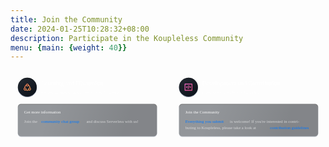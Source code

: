 ```yaml
---
title: Join the Community
date: 2024-01-25T10:28:32+08:00
description: Participate in the Koupleless Community
menu: {main: {weight: 40}}
---
```


<div style="text-align: center; margin-bottom: 100px; max-width: 100%;">
<svg width="1200px" height="279px" viewBox="0 0 1200 279" version="1.1" xmlns="http://www.w3.org/2000/svg" xmlns:xlink="http://www.w3.org/1999/xlink">
    <defs>
        <linearGradient x1="2.51195109%" y1="39.5674809%" x2="100%" y2="61.3339992%" id="linearGradient-0brcq1m7k2-1">
            <stop stop-color="#FFFFFF" stop-opacity="0.06" offset="0%"></stop>
            <stop stop-color="#FFFFFF" stop-opacity="0.04" offset="100%"></stop>
        </linearGradient>
        <linearGradient x1="20.4264323%" y1="47.9547918%" x2="79.0779903%" y2="52.1292597%" id="linearGradient-0brcq1m7k2-2">
            <stop stop-color="#2B3139" offset="0%"></stop>
            <stop stop-color="#0B1017" offset="100%"></stop>
        </linearGradient>
        <path d="M40,128 L546,128 C552.627417,128 558,133.372583 558,140 L558,239 C558,245.627417 552.627417,251 546,251 L40,251 C33.372583,251 28,245.627417 28,239 L28,140 C28,133.372583 33.372583,128 40,128 Z" id="path-0brcq1m7k2-3"></path>
        <filter x="-0.8%" y="-1.6%" width="101.5%" height="106.5%" filterUnits="objectBoundingBox" id="filter-0brcq1m7k2-4">
            <feOffset dx="0" dy="2" in="SourceAlpha" result="shadowOffsetOuter1"></feOffset>
            <feGaussianBlur stdDeviation="1" in="shadowOffsetOuter1" result="shadowBlurOuter1"></feGaussianBlur>
            <feColorMatrix values="0 0 0 0 0.243091954   0 0 0 0 0.286221553   0 0 0 0 0.372480752  0 0 0 1 0" type="matrix" in="shadowBlurOuter1"></feColorMatrix>
        </filter>
        <filter x="-0.8%" y="-2.0%" width="101.7%" height="107.3%" filterUnits="objectBoundingBox" id="filter-0brcq1m7k2-5">
            <feGaussianBlur stdDeviation="1.5" in="SourceAlpha" result="shadowBlurInner1"></feGaussianBlur>
            <feOffset dx="0" dy="2" in="shadowBlurInner1" result="shadowOffsetInner1"></feOffset>
            <feComposite in="shadowOffsetInner1" in2="SourceAlpha" operator="arithmetic" k2="-1" k3="1" result="shadowInnerInner1"></feComposite>
            <feColorMatrix values="0 0 0 0 0   0 0 0 0 0   0 0 0 0 0  0 0 0 1 0" type="matrix" in="shadowInnerInner1"></feColorMatrix>
        </filter>
        <linearGradient x1="20.4264323%" y1="12.0266385%" x2="79.0779903%" y2="89.533944%" id="linearGradient-0brcq1m7k2-6">
            <stop stop-color="#20262E" offset="0%"></stop>
            <stop stop-color="#0F141C" offset="100%"></stop>
        </linearGradient>
        <circle id="path-0brcq1m7k2-7" cx="36" cy="36" r="36"></circle>
        <filter x="-5.6%" y="-2.8%" width="111.1%" height="111.1%" filterUnits="objectBoundingBox" id="filter-0brcq1m7k2-8">
            <feOffset dx="0" dy="2" in="SourceAlpha" result="shadowOffsetOuter1"></feOffset>
            <feGaussianBlur stdDeviation="1" in="shadowOffsetOuter1" result="shadowBlurOuter1"></feGaussianBlur>
            <feColorMatrix values="0 0 0 0 0.243091954   0 0 0 0 0.286221553   0 0 0 0 0.372480752  0 0 0 1 0" type="matrix" in="shadowBlurOuter1"></feColorMatrix>
        </filter>
        <filter x="-6.2%" y="-3.5%" width="112.5%" height="112.5%" filterUnits="objectBoundingBox" id="filter-0brcq1m7k2-9">
            <feGaussianBlur stdDeviation="1.5" in="SourceAlpha" result="shadowBlurInner1"></feGaussianBlur>
            <feOffset dx="0" dy="2" in="shadowBlurInner1" result="shadowOffsetInner1"></feOffset>
            <feComposite in="shadowOffsetInner1" in2="SourceAlpha" operator="arithmetic" k2="-1" k3="1" result="shadowInnerInner1"></feComposite>
            <feColorMatrix values="0 0 0 0 0   0 0 0 0 0   0 0 0 0 0  0 0 0 0.4 0" type="matrix" in="shadowInnerInner1"></feColorMatrix>
        </filter>
        <linearGradient x1="2.51195109%" y1="8.25567743%" x2="100%" y2="95.3514739%" id="linearGradient-0brcq1m7k2-10">
            <stop stop-color="#FF7D5A" offset="0%"></stop>
            <stop stop-color="#FFA458" offset="100%"></stop>
        </linearGradient>
        <path d="M7.33333333,18 C10.2788667,18 12.6666667,20.3878 12.6666667,23.3333333 C12.6666667,24.1988667 12.4605333,25.0162 12.0946,25.7389333 C13.2682,26.3323333 14.5950667,26.6666667 16,26.6666667 C17.4049333,26.6666667 18.7318,26.3323333 19.9054,25.7389333 C19.5394667,25.0162 19.3333333,24.1988667 19.3333333,23.3333333 C19.3333333,20.3878 21.7211333,18 24.6666667,18 C24.6666667,14.912 23.0516,12.2011333 20.6201333,10.6661333 C20.8469333,10.274 21.0252,9.85026667 21.1468,9.40313333 C20.5308667,11.6679333 18.4599333,13.3333333 16,13.3333333 C13.5400667,13.3333333 11.4691333,11.6679333 10.8532,9.40313333 C10.9748,9.85026667 11.1530667,10.274 11.3798667,10.6661333 C8.9484,12.2011333 7.33333333,14.912 7.33333333,18 Z M4.68800667,18.7012 C4.67384667,18.4692667 4.66666667,18.2354667 4.66666667,18 C4.66666667,13.6689333 7.09613333,9.90526667 10.6666667,7.99746667 C10.6680667,5.05311333 13.0553333,2.66666667 16,2.66666667 C18.9446667,2.66666667 21.3319333,5.05311333 21.3333333,7.99746667 C24.9038667,9.90526667 27.3333333,13.6689333 27.3333333,18 C27.3333333,18.2354667 27.3261333,18.4692667 27.312,18.7012 C28.9178667,19.6203333 30,21.3504667 30,23.3333333 C30,26.2788667 27.6122,28.6666667 24.6666667,28.6666667 C23.5796,28.6666667 22.5684667,28.3414 21.7253333,27.7829333 C20.0451333,28.7684 18.0885333,29.3333333 16,29.3333333 C13.9114667,29.3333333 11.9548667,28.7684 10.2746667,27.7829333 C9.43153333,28.3414 8.4204,28.6666667 7.33333333,28.6666667 C4.38781333,28.6666667 2,26.2788667 2,23.3333333 C2,21.3504667 3.08210667,19.6203333 4.68800667,18.7012 Z M16,10.6666667 C17.4727333,10.6666667 18.6666667,9.47273333 18.6666667,8 C18.6666667,6.52724 17.4727333,5.33333333 16,5.33333333 C14.5272667,5.33333333 13.3333333,6.52724 13.3333333,8 C13.3333333,9.47273333 14.5272667,10.6666667 16,10.6666667 Z M24.6666667,26 C26.1394,26 27.3333333,24.8060667 27.3333333,23.3333333 C27.3333333,21.8606 26.1394,20.6666667 24.6666667,20.6666667 C23.1939333,20.6666667 22,21.8606 22,23.3333333 C22,24.8060667 23.1939333,26 24.6666667,26 Z M7.33333333,26 C8.80606667,26 10,24.8060667 10,23.3333333 C10,21.8606 8.80606667,20.6666667 7.33333333,20.6666667 C5.86057333,20.6666667 4.66666667,21.8606 4.66666667,23.3333333 C4.66666667,24.8060667 5.86057333,26 7.33333333,26 Z" id="path-0brcq1m7k2-11"></path>
        <filter x="-60.7%" y="-48.8%" width="221.4%" height="227.5%" filterUnits="objectBoundingBox" id="filter-0brcq1m7k2-12">
            <feOffset dx="0" dy="4" in="SourceAlpha" result="shadowOffsetOuter1"></feOffset>
            <feGaussianBlur stdDeviation="5" in="shadowOffsetOuter1" result="shadowBlurOuter1"></feGaussianBlur>
            <feColorMatrix values="0 0 0 0 0   0 0 0 0 0   0 0 0 0 0  0 0 0 0.1 0" type="matrix" in="shadowBlurOuter1"></feColorMatrix>
        </filter>
        <path d="M40,128 L546,128 C552.627417,128 558,133.372583 558,140 L558,239 C558,245.627417 552.627417,251 546,251 L40,251 C33.372583,251 28,245.627417 28,239 L28,140 C28,133.372583 33.372583,128 40,128 Z" id="path-0brcq1m7k2-13"></path>
        <filter x="-0.8%" y="-1.6%" width="101.5%" height="106.5%" filterUnits="objectBoundingBox" id="filter-0brcq1m7k2-14">
            <feOffset dx="0" dy="2" in="SourceAlpha" result="shadowOffsetOuter1"></feOffset>
            <feGaussianBlur stdDeviation="1" in="shadowOffsetOuter1" result="shadowBlurOuter1"></feGaussianBlur>
            <feColorMatrix values="0 0 0 0 0.243091954   0 0 0 0 0.286221553   0 0 0 0 0.372480752  0 0 0 1 0" type="matrix" in="shadowBlurOuter1"></feColorMatrix>
        </filter>
        <filter x="-0.8%" y="-2.0%" width="101.7%" height="107.3%" filterUnits="objectBoundingBox" id="filter-0brcq1m7k2-15">
            <feGaussianBlur stdDeviation="1.5" in="SourceAlpha" result="shadowBlurInner1"></feGaussianBlur>
            <feOffset dx="0" dy="2" in="shadowBlurInner1" result="shadowOffsetInner1"></feOffset>
            <feComposite in="shadowOffsetInner1" in2="SourceAlpha" operator="arithmetic" k2="-1" k3="1" result="shadowInnerInner1"></feComposite>
            <feColorMatrix values="0 0 0 0 0   0 0 0 0 0   0 0 0 0 0  0 0 0 1 0" type="matrix" in="shadowInnerInner1"></feColorMatrix>
        </filter>
        <circle id="path-0brcq1m7k2-16" cx="36" cy="36" r="36"></circle>
        <filter x="-5.6%" y="-2.8%" width="111.1%" height="111.1%" filterUnits="objectBoundingBox" id="filter-0brcq1m7k2-17">
            <feOffset dx="0" dy="2" in="SourceAlpha" result="shadowOffsetOuter1"></feOffset>
            <feGaussianBlur stdDeviation="1" in="shadowOffsetOuter1" result="shadowBlurOuter1"></feGaussianBlur>
            <feColorMatrix values="0 0 0 0 0.243091954   0 0 0 0 0.286221553   0 0 0 0 0.372480752  0 0 0 1 0" type="matrix" in="shadowBlurOuter1"></feColorMatrix>
        </filter>
        <filter x="-6.2%" y="-3.5%" width="112.5%" height="112.5%" filterUnits="objectBoundingBox" id="filter-0brcq1m7k2-18">
            <feGaussianBlur stdDeviation="1.5" in="SourceAlpha" result="shadowBlurInner1"></feGaussianBlur>
            <feOffset dx="0" dy="2" in="shadowBlurInner1" result="shadowOffsetInner1"></feOffset>
            <feComposite in="shadowOffsetInner1" in2="SourceAlpha" operator="arithmetic" k2="-1" k3="1" result="shadowInnerInner1"></feComposite>
            <feColorMatrix values="0 0 0 0 0   0 0 0 0 0   0 0 0 0 0  0 0 0 0.4 0" type="matrix" in="shadowInnerInner1"></feColorMatrix>
        </filter>
        <linearGradient x1="2.51195109%" y1="11.9643672%" x2="100%" y2="91.322314%" id="linearGradient-0brcq1m7k2-19">
            <stop stop-color="#FE6CCF" offset="0%"></stop>
            <stop stop-color="#F75594" offset="100%"></stop>
        </linearGradient>
        <path d="M28,0 C28.7364,0 29.3333333,0.596953333 29.3333333,1.33333333 L29.3333333,25.3333333 C29.3333333,26.0697333 28.7364,26.6666667 28,26.6666667 L1.33333333,26.6666667 C0.596953333,26.6666667 0,26.0697333 0,25.3333333 L0,1.33333333 C0,0.596953333 0.596953333,0 1.33333333,0 L28,0 Z M26.6666667,2.66666667 L2.66666667,2.66666667 L2.66666667,24 L26.6666667,24 L26.6666667,2.66666667 Z M15.1102667,6.00713333 L16.2934,6.13833333 C16.6593333,6.17893333 16.9231333,6.50846667 16.8825333,6.8744 C16.8819333,6.88006667 16.8812,6.88566667 16.8804667,6.89126667 L15.1669333,19.4206 C15.1179333,19.7788667 14.7922667,20.0327333 14.4329333,19.9928667 L13.2497333,19.8616667 C12.8838,19.8210667 12.6200667,19.4915333 12.6606667,19.1256 C12.6612667,19.1199333 12.6619333,19.1143333 12.6627333,19.1087333 L14.3762667,6.5794 C14.4252667,6.22113333 14.7508667,5.96726667 15.1102667,6.00713333 Z M10.0592,9.30653333 L10.8955333,10.0826 C11.1654667,10.333 11.1812,10.7548 10.9308,11.0247333 C10.9268,11.029 10.9228,11.0332 10.9187333,11.0374 L8.61866667,13.3893333 L10.9187333,15.7412667 C11.1761333,16.0044667 11.1714667,16.4265333 10.9082,16.684 L10.8955333,16.6960667 L10.0592,17.4720667 C9.7958,17.7164667 9.38613333,17.7081333 9.13286667,17.4532667 L5.56173333,13.8592 C5.30340667,13.5992 5.30340667,13.1794 5.56173333,12.9194 L9.13286667,9.32533333 C9.38613333,9.07046667 9.7958,9.06213333 10.0592,9.30653333 Z M20.2004667,9.32533333 L23.7716,12.9194 C24.0299333,13.1794 24.0299333,13.5992 23.7716,13.8592 L20.2004667,17.4532667 C19.9472,17.7081333 19.5375333,17.7164667 19.2741333,17.4720667 L18.4378,16.6960667 C18.1678667,16.4456 18.1521333,16.0238 18.4025333,15.7539333 C18.4065333,15.7496 18.4105333,15.7454 18.4146,15.7412667 L20.7146667,13.3893333 L18.4146,11.0374 C18.1572,10.7741333 18.1618667,10.3520667 18.4251333,10.0946667 C18.4292667,10.0905333 18.4335333,10.0865333 18.4378,10.0826 L19.2741333,9.30653333 C19.5375333,9.06213333 19.9472,9.07046667 20.2004667,9.32533333 Z" id="path-0brcq1m7k2-20"></path>
        <filter x="-58.0%" y="-48.8%" width="215.9%" height="227.5%" filterUnits="objectBoundingBox" id="filter-0brcq1m7k2-21">
            <feOffset dx="0" dy="4" in="SourceAlpha" result="shadowOffsetOuter1"></feOffset>
            <feGaussianBlur stdDeviation="5" in="shadowOffsetOuter1" result="shadowBlurOuter1"></feGaussianBlur>
            <feColorMatrix values="0 0 0 0 0   0 0 0 0 0   0 0 0 0 0  0 0 0 0.1 0" type="matrix" in="shadowBlurOuter1"></feColorMatrix>
        </filter>
    </defs>
    <g id="页面-1" stroke="none" stroke-width="1" fill="none" fill-rule="evenodd">
        <g id="参与社区" transform="translate(-120.000000, -362.000000)">
            <g id="编组-8" transform="translate(120.000000, 362.000000)">
                <g id="编组-5">
                    <path d="M16,0 L570,0 C578.836556,-1.623249e-15 586,7.163444 586,16 L586,263 C586,271.836556 578.836556,279 570,279 L16,279 C7.163444,279 1.082166e-15,271.836556 0,263 L0,16 C-1.082166e-15,7.163444 7.163444,1.623249e-15 16,0 Z" id="矩形" fill="url(#linearGradient-0brcq1m7k2-1)"></path>
                    <g id="矩形" opacity="0.5">
                        <use fill="black" fill-opacity="1" filter="url(#filter-0brcq1m7k2-4)" xlink:href="#path-0brcq1m7k2-3"></use>
                        <use fill="url(#linearGradient-0brcq1m7k2-2)" fill-rule="evenodd" xlink:href="#path-0brcq1m7k2-3"></use>
                        <use fill="black" fill-opacity="1" filter="url(#filter-0brcq1m7k2-5)" xlink:href="#path-0brcq1m7k2-3"></use>
                    </g>
                    <text id="获取更多信息" opacity="0.95" font-family="PingFangSC-Semibold, PingFang SC, Microsoft Yahei" font-size="16" font-weight="500" line-spacing="24" fill="#FFFFFF">
                        <tspan x="52" y="165">Get more information</tspan>
                    </text>
                    <g id="编组-7" transform="translate(52.000000, 183.000000)">
                        <text id="社区交流群，和我们一起讨论-Server" font-family="PingFangSC-Regular, PingFang SC, Microsoft Yahei" font-size="16" font-weight="normal" line-spacing="24">
                            <a xlink:href="/docs/contribution-guidelines/communication-channel/" target="_blank"><tspan x="65" y="17" fill="#0077FF">community chat group</tspan></a>
                            <tspan x="237" y="17" fill="#FFFFFF" fill-opacity="0.65">and discuss Serverless with us!</tspan>
                        </text>
                        <text id="加入" font-family="PingFangSC-Regular, PingFang SC, Microsoft Yahei" font-size="16" font-weight="normal" line-spacing="24" fill="#FFFFFF" fill-opacity="0.65">
                            <tspan x="0" y="17">Join the</tspan>
                        </text>
                    </g>
                    <g id="编组-4" transform="translate(28.000000, 28.000000)">
                        <g id="编组-35">
                            <g id="椭圆形">
                                <use fill="black" fill-opacity="1" filter="url(#filter-0brcq1m7k2-8)" xlink:href="#path-0brcq1m7k2-7"></use>
                                <use fill="url(#linearGradient-0brcq1m7k2-6)" fill-rule="evenodd" xlink:href="#path-0brcq1m7k2-7"></use>
                                <use fill="black" fill-opacity="1" filter="url(#filter-0brcq1m7k2-9)" xlink:href="#path-0brcq1m7k2-7"></use>
                            </g>
                            <g id="编组-17" transform="translate(20.000000, 20.000000)">
                                <g id="编组-32">
                                    <rect id="矩形" x="0" y="0" width="32" height="32"></rect>
                                    <g id="形状">
                                        <use fill="black" fill-opacity="1" filter="url(#filter-0brcq1m7k2-12)" xlink:href="#path-0brcq1m7k2-11"></use>
                                        <use fill="url(#linearGradient-0brcq1m7k2-10)" fill-rule="evenodd" xlink:href="#path-0brcq1m7k2-11"></use>
                                    </g>
                                </g>
                                <g id="external-(4)" transform="translate(2.000000, 2.666667)"></g>
                            </g>
                        </g>
                        <g id="编组-3" transform="translate(88.000000, 5.000000)" fill="#FFFFFF">
                            <text id="学习和沟通" opacity="0.95" font-family="PingFangSC-Semibold, PingFang SC, Microsoft Yahei" font-size="24" font-weight="500" line-spacing="32">
                                <tspan x="0" y="25">Learning and Discussion</tspan>
                            </text>
                            <text id="正在或打算使用-SOFAServerle" opacity="0.45" font-family="PingFangSC-Regular, PingFang SC, Microsoft Yahei" font-size="14" font-weight="normal" line-spacing="22">
                                <tspan x="0" y="55">Are you currently using or planning to use Koupleless?</tspan>
                            </text>
                        </g>
                    </g>
                </g>
                <g id="编组-5备份" transform="translate(614.000000, 0.000000)">
                    <path d="M16,0 L570,0 C578.836556,-1.623249e-15 586,7.163444 586,16 L586,263 C586,271.836556 578.836556,279 570,279 L16,279 C7.163444,279 1.082166e-15,271.836556 0,263 L0,16 C-1.082166e-15,7.163444 7.163444,1.623249e-15 16,0 Z" id="矩形" fill="url(#linearGradient-0brcq1m7k2-1)"></path>
                    <g id="矩形" opacity="0.5">
                        <use fill="black" fill-opacity="1" filter="url(#filter-0brcq1m7k2-14)" xlink:href="#path-0brcq1m7k2-13"></use>
                        <use fill="url(#linearGradient-0brcq1m7k2-2)" fill-rule="evenodd" xlink:href="#path-0brcq1m7k2-13"></use>
                        <use fill="black" fill-opacity="1" filter="url(#filter-0brcq1m7k2-15)" xlink:href="#path-0brcq1m7k2-13"></use>
                    </g>
                    <text id="加入我们" opacity="0.95" font-family="PingFangSC-Semibold, PingFang SC, Microsoft Yahei" font-size="16" font-weight="500" line-spacing="24" fill="#FFFFFF">
                        <tspan x="52" y="165">Join the Community</tspan>
                    </text>
                    <g id="编组-6" transform="translate(52.000000, 183.000000)">
                        <text id="完成您的第一次提交，想了解如何为SOFA" font-family="PingFangSC-Regular, PingFang SC, Microsoft Yahei" font-size="16" font-weight="normal" line-spacing="24">
                            <tspan x="170" y="17" fill="#FFFFFF" fill-opacity="0.65">is welcome! If you're interested in contri- </tspan>
                            <tspan x="0" y="41" fill="#FFFFFF" fill-opacity="0.65">buting to Koupleless, please take a look at</tspan>
                            <a xlink:href="/docs/contribution-guidelines/contribution/first-pr/" target="_blank"><tspan x="323" y="41" fill="#0077FF">contribution guidelines</tspan></a>
                        </text>
                        <a xlink:href="https://github.com/koupleless/koupleless/pulls" target="_blank">
                        <text id="点击此处" font-family="PingFangSC-Regular, PingFang SC, Microsoft Yahei" font-size="16" font-weight="normal" line-spacing="24" fill="#0077FF">
                            <tspan x="0" y="17">Everything you submit</tspan>
                        </text>
                        </a>
                    </g>
                    <g id="编组-4" transform="translate(28.000000, 28.000000)">
                        <g id="编组-35">
                            <g id="椭圆形">
                                <use fill="black" fill-opacity="1" filter="url(#filter-0brcq1m7k2-17)" xlink:href="#path-0brcq1m7k2-16"></use>
                                <use fill="url(#linearGradient-0brcq1m7k2-6)" fill-rule="evenodd" xlink:href="#path-0brcq1m7k2-16"></use>
                                <use fill="black" fill-opacity="1" filter="url(#filter-0brcq1m7k2-18)" xlink:href="#path-0brcq1m7k2-16"></use>
                            </g>
                            <g id="编组-29" transform="translate(20.000000, 20.000000)">
                                <rect id="矩形备份-9" x="0" y="0" width="32" height="32"></rect>
                                <g id="形状" transform="translate(1.333333, 2.666667)">
                                    <use fill="black" fill-opacity="1" filter="url(#filter-0brcq1m7k2-21)" xlink:href="#path-0brcq1m7k2-20"></use>
                                    <use fill="url(#linearGradient-0brcq1m7k2-19)" fill-rule="evenodd" xlink:href="#path-0brcq1m7k2-20"></use>
                                </g>
                            </g>
                        </g>
                        <g id="编组-3" transform="translate(88.000000, 5.000000)" fill="#FFFFFF">
                            <text id="开发和贡献" opacity="0.95" font-family="PingFangSC-Semibold, PingFang SC, Microsoft Yahei" font-size="24" font-weight="500" line-spacing="32">
                                <tspan x="0" y="25">Development and Contribution</tspan>
                            </text>
                            <text id="如果你想通过为-SOFAServerle" opacity="0.45" font-family="PingFangSC-Regular, PingFang SC, Microsoft Yahei" font-size="14" font-weight="normal" line-spacing="22">
                                <tspan x="0" y="55">If you want to contribute to Koupleless.</tspan>
                            </text>
                        </g>
                    </g>
                </g>
            </g>
        </g>
    </g>
</svg>
</div>
